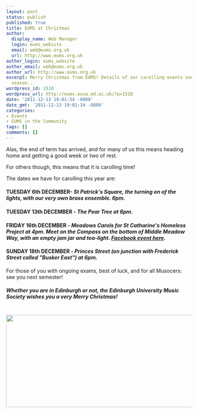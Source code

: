 ```yaml
---
layout: post
status: publish
published: true
title: EUMS at Christmas
author:
  display_name: Web Manager
  login: eums_website
  email: web@eums.org.uk
  url: http://www.eums.org.uk
author_login: eums_website
author_email: web@eums.org.uk
author_url: http://www.eums.org.uk
excerpt: Merry Christmas from EUMS! Details of our carolling events over the festive
  season...
wordpress_id: 1510
wordpress_url: http://eums.eusa.ed.ac.uk/?p=1510
date: '2011-12-13 19:01:34 -0800'
date_gmt: '2011-12-13 19:01:34 -0800'
categories:
- Events
- EUMS in the Community
tags: []
comments: []
---
```

<p>Alas, the end of term has arrived, and for many of us this means heading home and getting a good week or two of rest.</p></p>
<p>For others though, this means that it is carolling time!</p></p>
<p>The dates we have for carolling this year are:</p></p>
<h4><strong>TUESDAY 6th DECEMBER</strong>- <em>St Patrick's Square, the turning on of the lights, with our very own brass ensemble. 6pm.</em></h4></p>
<h4><strong>TUESDAY 13th DECEMBER</strong> - <em>The Pear Tree at 6pm.</em></h4></p>
<h4><strong>FRIDAY 16th DECEMBER</strong> - <em>Meadows Carols for St Catharine's Homeless Project at 4pm. Meet on the Compass on the bottom of Middle Meadow Way, with an empty jam jar and tea-light. <a title="Facebook event here" href="https://www.facebook.com/events/115983018514608/" target="_blank">Facebook event here</a>.</em></h4></p>
<h4><strong>SUNDAY 18th DECEMBER</strong> - <em>Princes Street (on junction with Frederick Street called "Busker East") at 6pm.</em></h4></p>
<p>For those of you with ongoing exams, best of luck, and for all Musocers: see you next semester!</p></p>
<h5><em><strong>Whether you are in Edinburgh or not, the Edinburgh University Music Society wishes you a very Merry Christmas!</strong></em></h5><br />
<img src="http://eums.eusa.ed.ac.uk/wp-content/uploads/images/w620/merryxmas.png" alt="" width="620" height="250" /></p>
